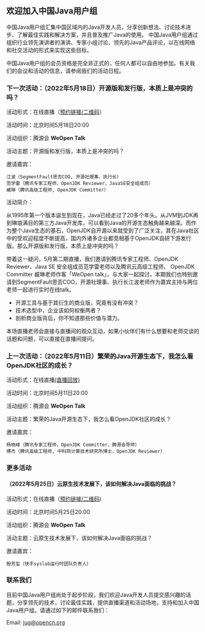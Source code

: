 ## 欢迎加入中国Java用户组

中国Java用户组汇集中国区域内的Java开发人员，分享创新想法、讨论技术进步、了解最佳实践和解决方案，并且普及推广Java的使用。 中国Java用户组通过组织行业领先演讲者的演讲、专家小组讨论、领先的Java产品评论，以在线网络和社交活动的形式来实现这些目标。


中国Java用户组的会员资格是完全非正式的，任何人都可以自由地参加。有关我们的会议和活动的信息，请参阅我们的活动日程。

### 下一次活动：（2022年5月18日）开源版和发行版，本质上是冲突的吗？
活动形式：在线直播（[预约链接/二维码](https://cloud.tencent.com/developer/article/2003912)）

活动时间：北京时间5月18日20:00

活动组织：腾源会 **WeOpen Talk**

活动主题：开源版和发行版，本质上是冲突的吗？

邀请嘉宾：

    江波（SegmentFault思否COO, 开源社理事、执行长）
    范学雷（腾讯专家工程师，OpenJDK Reviewer，JavaSE安全组成员）
    臧琳（腾讯高级工程师, OpenJDK Committer）

活动简介：

从1995年第一个版本诞生到现在，Java已经走过了20多个年头。从JVM到JDK再到琳琅满目的第三方Java开发库，可以看到Java的开源生态触角越来越深。而作为整个Java生态的基石，OpenJDK自开源以来就受到了广泛关注，其在Java社区中的受欢迎程度不断提高，国内外诸多企业都竞相基于OpenJDK自研下游发行版。那么开源版和发行版，本质上是冲突的吗？

带着这一疑问，5月第二期直播，我们邀请到腾讯专家工程师、OpenJDK Reviewer、Java SE 安全组成员范学雷老师以及腾讯云高级工程师、 OpenJDK Committer 臧琳老师作客「WeOpen talk」，与大家一起探讨。本期我们也特别邀请到SegmentFault思否COO，开源社理事、执行长江波老师作为嘉宾主持与两位老师一起进行实时在线talk。

- 开源工具与基于其衍生的商业版，究竟有没有冲突？
- 技术选型中，企业该如何权衡两者？
- 剖析商业版背后，你不知道那些价值与潜力。

本场直播老师会直接与直播间的观众互动，如果小伙伴们有什么想要和老师交谈的话题和问题，可以直接在直播间提问。

### 上一次活动：（2022年5月11日）繁荣的Java开源生态下，我怎么看OpenJDK社区的成长？
活动形式：在线直播[(直播回放)](https://www.bilibili.com/video/BV1VY411c7U9?spm_id_from=333.999.0.0)

活动时间：北京时间5月11日20:00

活动组织：腾源会 **WeOpen Talk**

活动主题：繁荣的Java开源生态下，我怎么看OpenJDK社区的成长？

邀请嘉宾：

    杨晓峰（腾讯专家工程师，OpenJDK Committer，腾源会导师）
    傅杰（腾讯高级工程师, 中科院计算技术研究所博士，OpenJDK Reviewer）

### 更多活动

#### （2022年5月25日）云原生技术发展下，该如何解决Java面临的挑战？
活动形式：在线直播（[预约链接/二维码](https://cloud.tencent.com/developer/article/1999757))

活动时间：北京时间5月25日20:00

活动组织：腾源会 **WeOpen Talk**

活动主题：云原生技术发展下，该如何解决Java面临的挑战？

邀请嘉宾：

    殷芳玺（快手syslab运行时团队负责人）

### 联系我们
目前中国Java用户组尚处于起步阶段，我们欢迎Java开发人员提交感兴趣的话题，分享领先的技术，讨论最佳实践，提供直播渠道和活动场地，支持和加入中国Java用户组。请通过如下的邮件联系我们：

Email: jug@opencn.org
